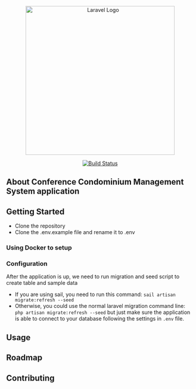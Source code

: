 <p align="center"><a href="https://laravel.com" target="_blank"><img src="https://raw.githubusercontent.com/laravel/art/master/logo-lockup/5%20SVG/2%20CMYK/1%20Full%20Color/laravel-logolockup-cmyk-red.svg" width="400" alt="Laravel Logo"></a></p>

<p align="center">
<a href="https://github.com/LAMPSpace/Conference-Condominium-Management/actions"><img src="https://github.com/LAMPSpace/Conference-Condominium-Management/actions/workflows/develop.yml/badge.svg" alt="Build Status"></a>
</p>

## About Conference Condominium Management System application

## Getting Started

- Clone the repository
- Clone the .env.example file and rename it to .env

### Using Docker to setup

### Configuration

After the application is up, we need to run migration and seed script to create table and sample data
- If you are using sail, you need to run this command: `sail artisan migrate:refresh --seed`
- Otherwise, you could use the normal laravel migration command line: `php artisan migrate:refresh --seed` but just make sure the application is able to connect to your database following the settings in `.env` file.

## Usage

## Roadmap

## Contributing

